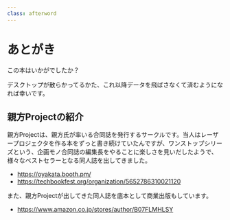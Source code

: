 ```yaml
---
class: afterword
---
```


# あとがき

この本はいかがでしたか？

デスクトップが散らかってるかた、これ以降データを飛ばさなくて済むようになれば幸いです。


## 親方Projectの紹介

親方Projectは、親方氏が率いる合同誌を発行するサークルです。当人はレーザープロジェクタを作る本をずっと書き続けていたんですが、ワンストップシリーズという、企画モノ合同誌の編集長をやることに楽しさを見いだしたようで、様々なベストセラーとなる同人誌を出してきました。

* https://oyakata.booth.pm/
* https://techbookfest.org/organization/5652786310021120

また、親方Projectが出してきた同人誌を底本として商業出版もしています。

* https://www.amazon.co.jp/stores/author/B07FLMHLSY



